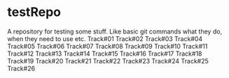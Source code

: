 # testRepo
A repository for testing some stuff. Like basic git commands what they do, when they need to use etc.
Track#01
Track#02
Track#03
Track#04
Track#05
Track#06
Track#07
Track#08
Track#09
Track#10
Track#11
Track#12
Track#13
Track#14
Track#15
Track#16
Track#17
Track#18
Track#19
Track#20
Track#21
Track#22
Track#23
Track#24
Track#25
Track#26
